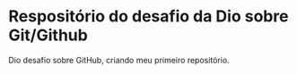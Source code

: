 # Respositório do desafio da Dio sobre Git/Github
Dio desafio sobre GitHub, criando meu primeiro repositório.
